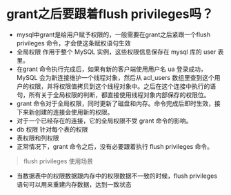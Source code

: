 # grant之后要跟着flush privileges吗？

- mysql中grant是给用户赋予权限的，一般需要在grant之后紧跟一个flush privileges 命令，才会使这条赋权语句生效
- 全局权限 作用于整个 MySQL 实例，这些权限信息保存在 mysql 库的 user 表里。
- 在grant 命令执行完成后，如果有新的客户端使用用户名 ua 登录成功，MySQL 会为新连接维护一个线程对象，然后从 acl_users 数组里查到这个用户的权限，并将权限值拷贝到这个线程对象中。之后在这个连接中执行的语句，所有关于全局权限的判断，都直接使用线程对象内部保存的权限位。
- grant 命令对于全局权限，同时更新了磁盘和内存。命令完成后即时生效，接下来新创建的连接会使用新的权限。
- 对于一个已经存在的连接，它的全局权限不受 grant 命令的影响。
- db 权限 针对每个表的权限
- 表权限和列权限
- 正常情况下，grant 命令之后，没有必要跟着执行 flush privileges 命令。

> flush privileges 使用场景

- 当数据表中的权限数据跟内存中的权限数据不一致的时候，flush privileges 语句可以用来重建内存数据，达到一致状态

